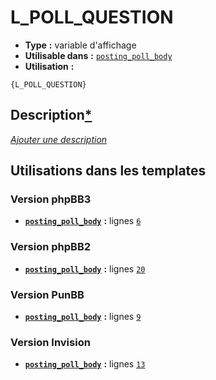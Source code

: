 # L_POLL_QUESTION
* __Type__ __:__ variable d'affichage
* __Utilisable dans__ __:__ [`posting_poll_body`](../tpl/posting_poll_body.md#readme)
* __Utilisation__ __:__

```smarty
{L_POLL_QUESTION}
```

## Description[*](https://fa-tvars.appspot.com/var/L_POLL_QUESTION)
[*Ajouter une description*](https://fa-tvars.appspot.com/var/L_POLL_QUESTION)

## Utilisations dans les templates

### Version phpBB3
* __[`posting_poll_body`](../tpl/posting_poll_body.md#readme)__ __:__ lignes [`6`](../src/prosilver/posting_poll_body.tpl#L6)

### Version phpBB2
* __[`posting_poll_body`](../tpl/posting_poll_body.md#readme)__ __:__ lignes [`20`](../src/subsilver/posting_poll_body.tpl#L20)

### Version PunBB
* __[`posting_poll_body`](../tpl/posting_poll_body.md#readme)__ __:__ lignes [`9`](../src/punbb/posting_poll_body.tpl#L9)

### Version Invision
* __[`posting_poll_body`](../tpl/posting_poll_body.md#readme)__ __:__ lignes [`13`](../src/invision/posting_poll_body.tpl#L13)

